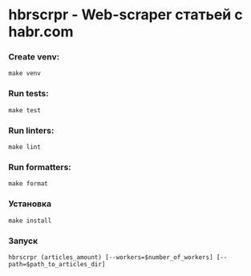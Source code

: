 # hbrscrpr - Web-scraper статьей с habr.com


### Create venv:
    make venv

### Run tests:
    make test

### Run linters:
    make lint

### Run formatters:
    make format

### Установка
    make install

### Запуск 
    hbrscrpr (articles_amount) [--workers=$number_of_workers] [--path=$path_to_articles_dir]
